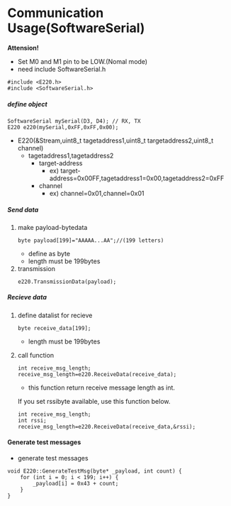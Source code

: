 # Communication Usage(SoftwareSerial)

**Attension!**
- Set M0 and M1 pin to be LOW.(Nomal mode)
- need include SoftwareSerial.h
```
#include <E220.h>
#include <SoftwareSerial.h>
```
##### define object
```
SoftwareSerial mySerial(D3, D4); // RX, TX
E220 e220(mySerial,0xFF,0xFF,0x00);
```
- E220(&Stream,uint8_t tagetaddress1,uint8_t targetaddress2,uint8_t channel)
    - tagetaddress1,tagetaddress2
        - target-address
            - ex) target-address=0x00FF,tagetaddress1=0x00,tagetaddress2=0xFF
        - channel
            - ex) channel=0x01,channel=0x01

##### Send data
1. make payload-bytedata
    ```
    byte payload[199]="AAAAA...AA";//(199 letters)
    ```
    - define as byte
    - length must be 199bytes 
1. transmission
    ```
    e220.TransmissionData(payload);
    ```


##### Recieve data
1. define datalist for recieve
    ```
    byte receive_data[199];
    ```
    - length must be 199bytes
1. call function
    ```
    int receive_msg_length;
    receive_msg_length=e220.ReceiveData(receive_data);
    ```

    - this function return receive message length as int.

    If you set rssibyte available, use this function below.
    ```
    int receive_msg_length;
    int rssi;
    receive_msg_length=e220.ReceiveData(receive_data,&rssi);
    ```

#### Generate test messages
- generate test messages
```
void E220::GenerateTestMsg(byte* _payload, int count) {
    for (int i = 0; i < 199; i++) {
        _payload[i] = 0x43 + count;
    }
}
``` 


